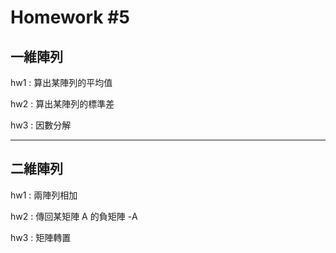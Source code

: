 Homework #5
===========
## 一維陣列

hw1 : 算出某陣列的平均值

hw2 : 算出某陣列的標準差

hw3 : 因數分解

---

## 二維陣列

hw1 : 兩陣列相加

hw2 : 傳回某矩陣 A 的負矩陣 -A

hw3 : 矩陣轉置
